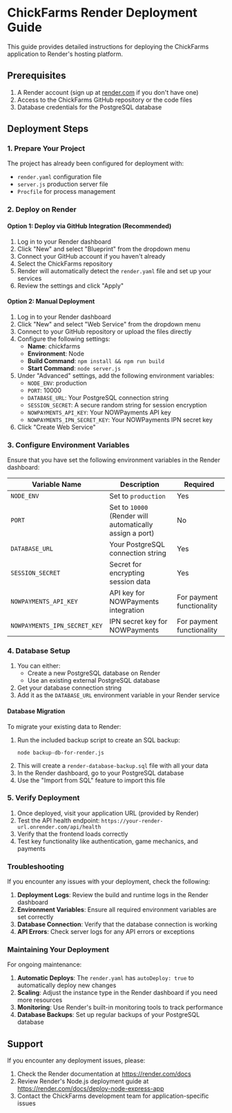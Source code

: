 # ChickFarms Render Deployment Guide

This guide provides detailed instructions for deploying the ChickFarms application to Render's hosting platform.

## Prerequisites

1. A Render account (sign up at [render.com](https://render.com) if you don't have one)
2. Access to the ChickFarms GitHub repository or the code files
3. Database credentials for the PostgreSQL database

## Deployment Steps

### 1. Prepare Your Project

The project has already been configured for deployment with:
- `render.yaml` configuration file
- `server.js` production server file
- `Procfile` for process management

### 2. Deploy on Render

#### Option 1: Deploy via GitHub Integration (Recommended)

1. Log in to your Render dashboard
2. Click "New" and select "Blueprint" from the dropdown menu
3. Connect your GitHub account if you haven't already
4. Select the ChickFarms repository
5. Render will automatically detect the `render.yaml` file and set up your services
6. Review the settings and click "Apply"

#### Option 2: Manual Deployment

1. Log in to your Render dashboard
2. Click "New" and select "Web Service" from the dropdown menu
3. Connect to your GitHub repository or upload the files directly
4. Configure the following settings:
   - **Name**: chickfarms
   - **Environment**: Node
   - **Build Command**: `npm install && npm run build`
   - **Start Command**: `node server.js`
5. Under "Advanced" settings, add the following environment variables:
   - `NODE_ENV`: production
   - `PORT`: 10000
   - `DATABASE_URL`: Your PostgreSQL connection string
   - `SESSION_SECRET`: A secure random string for session encryption
   - `NOWPAYMENTS_API_KEY`: Your NOWPayments API key
   - `NOWPAYMENTS_IPN_SECRET_KEY`: Your NOWPayments IPN secret key
6. Click "Create Web Service"

### 3. Configure Environment Variables

Ensure that you have set the following environment variables in the Render dashboard:

| Variable Name | Description | Required |
|---------------|-------------|----------|
| `NODE_ENV` | Set to `production` | Yes |
| `PORT` | Set to `10000` (Render will automatically assign a port) | No |
| `DATABASE_URL` | Your PostgreSQL connection string | Yes |
| `SESSION_SECRET` | Secret for encrypting session data | Yes |
| `NOWPAYMENTS_API_KEY` | API key for NOWPayments integration | For payment functionality |
| `NOWPAYMENTS_IPN_SECRET_KEY` | IPN secret key for NOWPayments | For payment functionality |

### 4. Database Setup

1. You can either:
   - Create a new PostgreSQL database on Render
   - Use an existing external PostgreSQL database
2. Get your database connection string
3. Add it as the `DATABASE_URL` environment variable in your Render service

#### Database Migration

To migrate your existing data to Render:

1. Run the included backup script to create an SQL backup:
   ```
   node backup-db-for-render.js
   ```
2. This will create a `render-database-backup.sql` file with all your data
3. In the Render dashboard, go to your PostgreSQL database
4. Use the "Import from SQL" feature to import this file

### 5. Verify Deployment

1. Once deployed, visit your application URL (provided by Render)
2. Test the API health endpoint: `https://your-render-url.onrender.com/api/health`
3. Verify that the frontend loads correctly
4. Test key functionality like authentication, game mechanics, and payments

### Troubleshooting

If you encounter any issues with your deployment, check the following:

1. **Deployment Logs**: Review the build and runtime logs in the Render dashboard
2. **Environment Variables**: Ensure all required environment variables are set correctly
3. **Database Connection**: Verify that the database connection is working
4. **API Errors**: Check server logs for any API errors or exceptions

### Maintaining Your Deployment

For ongoing maintenance:

1. **Automatic Deploys**: The `render.yaml` has `autoDeploy: true` to automatically deploy new changes
2. **Scaling**: Adjust the instance type in the Render dashboard if you need more resources
3. **Monitoring**: Use Render's built-in monitoring tools to track performance
4. **Database Backups**: Set up regular backups of your PostgreSQL database

## Support

If you encounter any deployment issues, please:
1. Check the Render documentation at https://render.com/docs
2. Review Render's Node.js deployment guide at https://render.com/docs/deploy-node-express-app
3. Contact the ChickFarms development team for application-specific issues